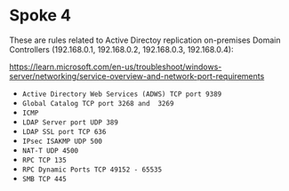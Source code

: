 # Spoke 4

These are rules related to Active Directoy replication on-premises Domain Controllers (192.168.0.1, 192.168.0.2, 192.168.0.3, 192.168.0.4):

<https://learn.microsoft.com/en-us/troubleshoot/windows-server/networking/service-overview-and-network-port-requirements>

- `Active Directory Web Services (ADWS) TCP port 9389`
- `Global Catalog TCP port 3268 and  3269`
- `ICMP`
- `LDAP Server port UDP 389`
- `LDAP SSL port TCP 636`
- `IPsec ISAKMP UDP 500`
- `NAT-T UDP 4500`
- `RPC TCP 135`
- `RPC Dynamic Ports TCP 49152 - 65535`
- `SMB TCP 445`
